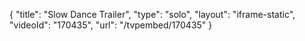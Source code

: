 {
    "title": "Slow Dance Trailer",
    "type": "solo",
    "layout": "iframe-static",
    "videoId": "170435",
    "url": "\/tvpembed\/170435"
}